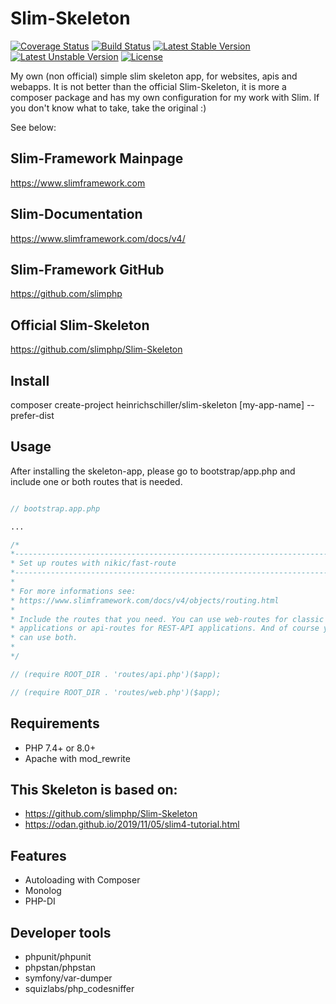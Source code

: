 # Slim-Skeleton

[![Coverage Status](https://coveralls.io/repos/github/heinrichschiller/Slim-Skeleton/badge.svg?branch=main)](https://coveralls.io/github/heinrichschiller/Slim-Skeleton?branch=main)
[![Build Status](https://travis-ci.com/heinrichschiller/Slim-Skeleton.svg?branch=main)](https://travis-ci.com/github/heinrichschiller/Slim-Skeleton)
[![Latest Stable Version](https://poser.pugx.org/heinrichschiller/slim-skeleton/v)](//packagist.org/packages/heinrichschiller/slim-skeleton)
[![Latest Unstable Version](https://poser.pugx.org/heinrichschiller/slim-skeleton/v/unstable)](//packagist.org/packages/heinrichschiller/slim-skeleton)
[![License](https://poser.pugx.org/heinrichschiller/slim-skeleton/license)](//packagist.org/packages/heinrichschiller/slim-skeleton)

My own (non official) simple slim skeleton app, for websites, apis and webapps. It is not better than the official Slim-Skeleton, it is more a composer package and has my own configuration for my work with Slim. If you don't know what to take, take the original :)

See below:

## Slim-Framework Mainpage

https://www.slimframework.com

## Slim-Documentation

https://www.slimframework.com/docs/v4/

## Slim-Framework GitHub

https://github.com/slimphp

## Official Slim-Skeleton

https://github.com/slimphp/Slim-Skeleton

## Install

composer create-project heinrichschiller/slim-skeleton [my-app-name] --prefer-dist

## Usage

After installing the skeleton-app, please go to bootstrap/app.php and include one or both routes that is needed.

```php

// bootstrap.app.php

...

/*
*----------------------------------------------------------------------------
* Set up routes with nikic/fast-route
*----------------------------------------------------------------------------
*
* For more informations see:
* https://www.slimframework.com/docs/v4/objects/routing.html
*
* Include the routes that you need. You can use web-routes for classic php
* applications or api-routes for REST-API applications. And of course you
* can use both.
*
*/

// (require ROOT_DIR . 'routes/api.php')($app);

// (require ROOT_DIR . 'routes/web.php')($app);


```

## Requirements

- PHP 7.4+ or 8.0+
- Apache with mod_rewrite

## This Skeleton is based on:

- https://github.com/slimphp/Slim-Skeleton
- https://odan.github.io/2019/11/05/slim4-tutorial.html

## Features

- Autoloading with Composer
- Monolog
- PHP-DI

## Developer tools

- phpunit/phpunit
- phpstan/phpstan
- symfony/var-dumper
- squizlabs/php_codesniffer
